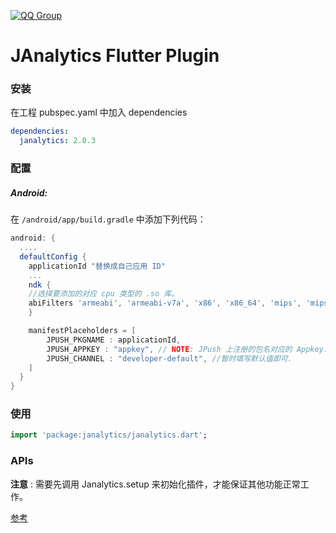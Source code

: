 [![QQ Group](https://img.shields.io/badge/QQ%20Group-862401307-red.svg)]()
# JAnalytics Flutter Plugin

### 安装

在工程 pubspec.yaml 中加入 dependencies

```yaml
dependencies:
  janalytics: 2.0.3
```

### 配置

##### Android:

在 `/android/app/build.gradle` 中添加下列代码：

```groovy
android: {
  ....
  defaultConfig {
    applicationId "替换成自己应用 ID"
    ...
    ndk {
	//选择要添加的对应 cpu 类型的 .so 库。
	abiFilters 'armeabi', 'armeabi-v7a', 'x86', 'x86_64', 'mips', 'mips64', 'arm64-v8a',        
    }

    manifestPlaceholders = [
        JPUSH_PKGNAME : applicationId,
        JPUSH_APPKEY : "appkey", // NOTE: JPush 上注册的包名对应的 Appkey.
        JPUSH_CHANNEL : "developer-default", //暂时填写默认值即可.
    ]
  }    
}
```

### 使用

```dart
import 'package:janalytics/janalytics.dart';
```

### APIs

**注意** : 需要先调用 Janalytics.setup 来初始化插件，才能保证其他功能正常工作。

 [参考](./documents/APIs.md)

